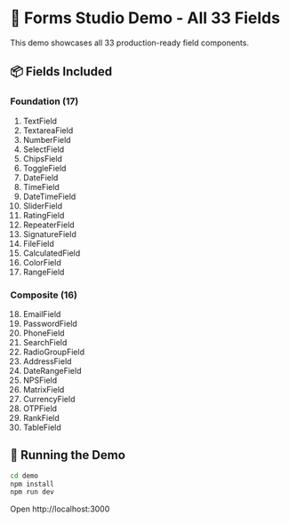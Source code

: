 # 🎨 Forms Studio Demo - All 33 Fields

This demo showcases all 33 production-ready field components.

## 📦 Fields Included

### Foundation (17)
1. TextField
2. TextareaField  
3. NumberField
4. SelectField
5. ChipsField
6. ToggleField
7. DateField
8. TimeField
9. DateTimeField
10. SliderField
11. RatingField
12. RepeaterField
13. SignatureField
14. FileField
15. CalculatedField
16. ColorField
17. RangeField

### Composite (16)
18. EmailField
19. PasswordField
20. PhoneField
21. SearchField
22. RadioGroupField
23. AddressField
24. DateRangeField
25. NPSField
26. MatrixField
27. CurrencyField
28. OTPField
29. RankField
30. TableField

## 🚀 Running the Demo

```bash
cd demo
npm install
npm run dev
```

Open http://localhost:3000
